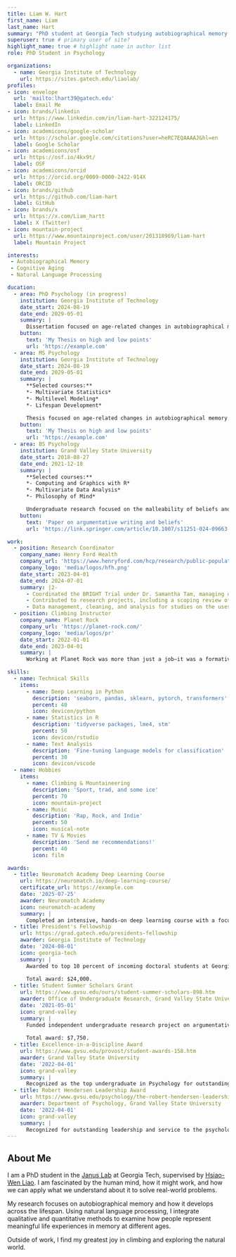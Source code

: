 ```yaml
---
title: Liam W. Hart
first_name: Liam
last_name: Hart
summary: "PhD student at Georgia Tech studying autobiographical memory and aging."
superuser: true # primary user of site?
highlight_name: true # highlight name in author list
role: PhD Student in Psychology

organizations:
  - name: Georgia Institute of Technology
    url: https://sites.gatech.edu/liaolab/
profiles:
- icon: envelope
  url: 'mailto:lhart39@gatech.edu'
  label: Email Me
- icon: brands/linkedin
  url: https://www.linkedin.com/in/liam-hart-322124175/
  label: LinkedIn
- icon: academicons/google-scholar
  url: https://scholar.google.com/citations?user=heRC7EQAAAAJ&hl=en
  label: Google Scholar
- icon: academicons/osf
  url: https://osf.io/4kx9t/
  label: OSF
- icon: academicons/orcid
  url: https://orcid.org/0009-0000-2422-914X
  label: ORCID
- icon: brands/github
  url: https://github.com/liam-hart
  label: GitHub
- icon: brands/x
  url: https://x.com/Liam_hartt
  label: X (Twitter)
- icon: mountain-project
  url: https://www.mountainproject.com/user/201318969/liam-hart
  label: Mountain Project

interests:
 - Autobiographical Memory
 - Cognitive Aging
 - Natural Language Processing

ducation:
  - area: PhD Psychology (in progress)
    institution: Georgia Institute of Technology
    date_start: 2024-08-19
    date_end: 2029-05-01
    summary: |
      Dissertation focused on age-related changes in autobiographical memory. Supervised by [Hsiao-Wen Liao, PhD](https://psychology.gatech.edu/people/hsiao-wen-liao).
    button:
      text: 'My Thesis on high and low points'
      url: 'https://example.com'
  - area: MS Psychology
    institution: Georgia Institute of Technology
    date_start: 2024-08-19
    date_end: 2029-05-01
    summary: |
      **Selected courses:**
      *- Multivariate Statistics*
      *- Multilevel Modeling*
      *- Lifespan Development*

      Thesis focused on age-related changes in autobiographical memory. Supervised by [Hsiao-Wen Liao, PhD](https://psychology.gatech.edu/people/hsiao-wen-liao).
    button:
      text: 'My Thesis on high and low points'
      url: 'https://example.com'
  - area: BS Psychology
    institution: Grand Valley State University
    date_start: 2018-08-27
    date_end: 2021-12-18
    summary: |
      **Selected courses:**
      *- Computing and Graphics with R*
      *- Multivariate Data Analysis*
      *- Philosophy of Mind*

      Undergraduate research focused on the malleability of beliefs and how beliefs shape argumentative writing
    button:
      text: 'Paper on argumentative writing and beliefs'
      url: 'https://link.springer.com/article/10.1007/s11251-024-09663-x'

work:
  - position: Research Coordinator
    company_name: Henry Ford Health
    company_url: 'https://www.henryford.com/hcp/research/public-population-research/public-health-sciences'
    company_logo: 'media/logos/hfh.png'
    date_start: 2023-04-01
    date_end: 2024-07-01
    summary: |2-
      - Coordinated the BRIGHT Trial under Dr. Samantha Tam, managing operational and regulatory duties such as participant recruitment, IRB communication, and tracking patient appointments and compensation.
      - Contributed to research projects, including a scoping review of care fragmentation in cancer patients, by reading and summarizing research articles.
      - Data management, cleaning, and analysis for studies on the uses and benefits of Patient Reported Outcome Measures (PROMs) in cancer patient care.
  - position: Climbing Instructor
    company_name: Planet Rock
    company_url: 'https://planet-rock.com/'
    company_logo: 'media/logos/pr'
    date_start: 2022-01-01
    date_end: 2023-04-01
    summary: |
      Working at Planet Rock was more than just a job–it was a formative chapter in my life. I gained confidence, leadership, and hands-on teaching experience, all while finding a lifelong sport and community that continue to energize me. Climbing challenges me physically, sparks creativity, and connects me socially, all of which fuel my well-being and give me the focus and energy I bring to my academic work.

skills:
  - name: Technical Skills
    items:
      - name: Deep Learning in Python
        description: 'seaborn, pandas, sklearn, pytorch, transformers'
        percent: 40
        icon: devicon/python
      - name: Statistics in R
        description: 'tidyverse packages, lme4, stm'
        percent: 50
        icon: devicon/rstudio
      - name: Text Analysis
        description: 'Fine-tuning language models for classification'
        percent: 30
        icon: devicon/vscode
  - name: Hobbies
    items:
      - name: Climbing & Mountaineering
        description: 'Sport, trad, and some ice'
        percent: 70
        icon: mountain-project
      - name: Music
        description: 'Rap, Rock, and Indie'
        percent: 50
        icon: musical-note
      - name: TV & Movies
        description: 'Send me recommendations!'
        percent: 40
        icon: film

awards:
  - title: Neuromatch Academy Deep Learning Course
    url: https://neuromatch.io/deep-learning-course/
    certificate_url: https://example.com
    date: '2025-07-25'
    awarder: Neuromatch Academy
    icon: neuromatch-academy
    summary: |
      Completed an intensive, hands-on deep learning course with a focus on Natural Language Processing (NLP). Gained practical experience with modern NLP architectures, including BERT and GPT, and explored topics such as tokenization, fine-tuning, and prompt engineering. Collaborated on a group project applying deep learning techniques to NLP tasks, enhancing skills in PyTorch.
  - title: President's Fellowship
    url: https://grad.gatech.edu/presidents-fellowship
    awarder: Georgia Institute of Technology
    date: '2024-08-01'
    icon: georgia-tech
    summary: |
      Awarded to top 10 percent of incoming doctoral students at Georgia Tech. 
      
      Total award: $24,000.
  - title: Student Summer Scholars Grant
    url: https://www.gvsu.edu/ours/student-summer-scholars-898.htm
    awarder: Office of Undergraduate Research, Grand Valley State University
    date: '2021-05-01'
    icon: grand-valley
    summary: |
      Funded independent undergraduate research project on argumentative writing and beliefs. 
      
      Total award: $7,750.
  - title: Excellence-in-a-Discipline Award
    url: https://www.gvsu.edu/provost/student-awards-158.htm
    awarder: Grand Valley State University
    date: '2022-04-01'
    icon: grand-valley
    summary: |
      Recognized as the top undergraduate in Psychology for outstanding academic performance.
  - title: Robert Hendersen Leadership Award
    url: https://www.gvsu.edu/psychology/the-robert-hendersen-leadership-award-ii-520.htm
    awarder: Department of Psychology, Grand Valley State University
    date: '2022-04-01'
    icon: grand-valley
    summary: |
      Recognized for outstanding leadership and service to the psychology department.
---
```


## About Me

I am a PhD student in the [Janus Lab](https://sites.gatech.edu/liaolab/) at Georgia Tech, supervised by [Hsiao-Wen Liao](https://psychology.gatech.edu/people/hsiao-wen-liao). I am fascinated by the human mind, how it might work, and how we can apply what we understand about it to solve real-world problems. 

My research focuses on autobiographical memory and how it develops across the lifespan. Using natural language processing, I integrate qualitative and quantitative methods to examine how people represent meaningful life experiences in memory at different ages. 

Outside of work, I find my greatest joy in climbing and exploring the natural world. 
